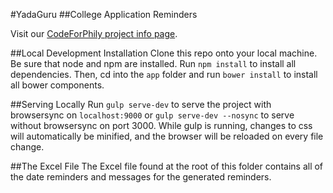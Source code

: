#YadaGuru
##College Application Reminders

Visit our [CodeForPhily project info page](https://codeforphilly.org/projects/college_application_app_for_philly_schools).

##Local Development Installation
Clone this repo onto your local machine. Be sure that node and npm are installed. Run `npm install` to install all dependencies. Then, cd into the `app` folder and run `bower install` to install all bower components.

##Serving Locally
Run `gulp serve-dev` to serve the project with browsersync on `localhost:9000` or `gulp serve-dev --nosync` to serve without browsersync on port 3000. While gulp is running, changes to css will automatically be minified, and the browser will be reloaded on every file change.

##The Excel File
The Excel file found at the root of this folder contains all of the date reminders and messages for the generated reminders.
